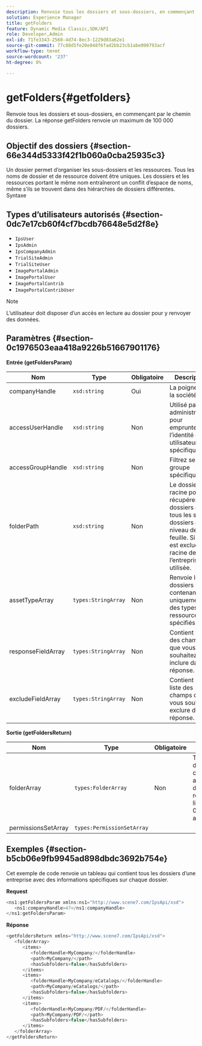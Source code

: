 ```yaml
---
description: Renvoie tous les dossiers et sous-dossiers, en commençant par le chemin du dossier. La réponse getFolders renvoie un maximum de 100 000 dossiers.
solution: Experience Manager
title: getFolders
feature: Dynamic Media Classic,SDK/API
role: Developer,Admin
exl-id: 71fe3343-2560-4d74-8ec3-1229d83a62e1
source-git-commit: 77c88d5fe20e048f6fad2bb23cb1abe090793acf
workflow-type: tm+mt
source-wordcount: '237'
ht-degree: 8%

---
```


# getFolders{#getfolders}

Renvoie tous les dossiers et sous-dossiers, en commençant par le chemin du dossier. La réponse getFolders renvoie un maximum de 100 000 dossiers.

## Objectif des dossiers {#section-66e344d5333f42f1b060a0cba25935c3}

Un dossier permet d’organiser les sous-dossiers et les ressources. Tous les noms de dossier et de ressource doivent être uniques. Les dossiers et les ressources portant le même nom entraîneront un conflit d’espace de noms, même s’ils se trouvent dans des hiérarchies de dossiers différentes.
Syntaxe

## Types d’utilisateurs autorisés {#section-0dc7e17cb60f4cf7bcdb76648e5d2f8e}

* `IpsUser`
* `IpsAdmin`
* `IpsCompanyAdmin`
* `TrialSiteAdmin`
* `TrialSiteUser`
* `ImagePortalAdmin`
* `ImagePortalUser`
* `ImagePortalContrib`
* `ImagePortalContribUser`

>[!NOTE]
>
>L’utilisateur doit disposer d’un accès en lecture au dossier pour y renvoyer des données.

## Paramètres {#section-0c1976503eaa418a9226b51667901176}

**Entrée (getFoldersParam)**

| Nom | Type | Obligatoire | Description |
|---|---|---|---|
| companyHandle | `xsd:string` | Oui | La poignée de la société. |
| accessUserHandle | `xsd:string` | Non | Utilisé par les administrateurs pour emprunter l’identité d’un utilisateur spécifique. |
| accessGroupHandle | `xsd:string` | Non | Filtrez selon un groupe spécifique. |
| folderPath | `xsd:string` | Non | Le dossier racine pour récupérer les dossiers et tous les sous-dossiers au niveau de la feuille. Si elle est exclue, la racine de l’entreprise est utilisée. |
| assetTypeArray | `types:StringArray` | Non | Renvoie les dossiers contenant uniquement des types de ressources spécifiés. |
| responseFieldArray | `types:StringArray` | Non | Contient la liste des champs que vous souhaitez inclure dans la réponse. |
| excludeFieldArray | `types:StringArray` | Non | Contient une liste des champs que vous souhaitez exclure de la réponse. |

**Sortie (getFoldersReturn)**

| Nom | Type | Obligatoire | Description |
|---|---|---|---|
| folderArray | `types:FolderArray` | Non | Tableau de dossiers correspondant aux critères de filtrage. La réponse est limitée à 100 000 dossiers au maximum. |
| permissionsSetArray | `types:PermissionSetArray` |  |  |

## Exemples {#section-b5cb06e9fb9945ad898dbdc3692b754e}

Cet exemple de code renvoie un tableau qui contient tous les dossiers d’une entreprise avec des informations spécifiques sur chaque dossier.

**Request**

```java
<ns1:getFoldersParam xmlns:ns1="http://www.scene7.com/IpsApi/xsd">
   <ns1:companyHandle>47</ns1:companyHandle>
</ns1:getFoldersParam>
```

**Réponse**

```java
<getFoldersReturn xmlns="http://www.scene7.com/IpsApi/xsd">
   <folderArray>
      <items>
         <folderHandle>MyCompany/</folderHandle>
         <path>MyCompany/</path>
         <hasSubfolders>false</hasSubfolders>
      </items>
      <items>
         <folderHandle>MyCompany/eCatalogs/</folderHandle>
         <path>MyCompany/eCatalogs/</path>
         <hasSubfolders>false</hasSubfolders>
      </items>
      <items>
         <folderHandle>MyCompany/PDF/</folderHandle>
         <path>MyCompany/PDF/</path>
         <hasSubfolders>false</hasSubfolders>
      </items>
   </folderArray>
</getFoldersReturn>
```
